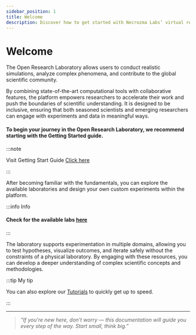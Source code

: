 ```yaml
---
sidebar_position: 1
title: Welcome
description: Discover how to get started with Necrozma Labs’ virtual research environment.
---
```


# Welcome

The Open Research Laboratory allows users to conduct realistic simulations, analyze complex phenomena, and contribute to the global scientific community. 

By combining state-of-the-art computational tools with collaborative features, the platform empowers researchers to accelerate their work and push the boundaries of scientific understanding. It is designed to be inclusive, ensuring that both seasoned scientists and emerging researchers can engage with experiments and data in meaningful ways.

#### To begin your journey in the Open Research Laboratory, we recommend starting with the Getting Started guide.
:::note

Visit Getting Start Guide [Click here](/docs/getting-started.md)

:::

After becoming familiar with the fundamentals, you can explore the available laboratories and design your own custom experiments within the platform.

:::info Info
#### Check for the available labs [here](https://openresearchlaboratory.necrozmalabs.com/experiment)
:::

The laboratory supports experimentation in multiple domains, allowing you to test hypotheses, visualize outcomes, and iterate safely without the constraints of a physical laboratory. By engaging with these resources, you can develop a deeper understanding of complex scientific concepts and methodologies.

:::tip My tip

You can also explore our [Tutorials](/docs/category/tutorials) to quickly get up to speed.

:::


---

> _“If you're new here, don't worry — this documentation will guide you every step of the way. Start small, think big.”_
